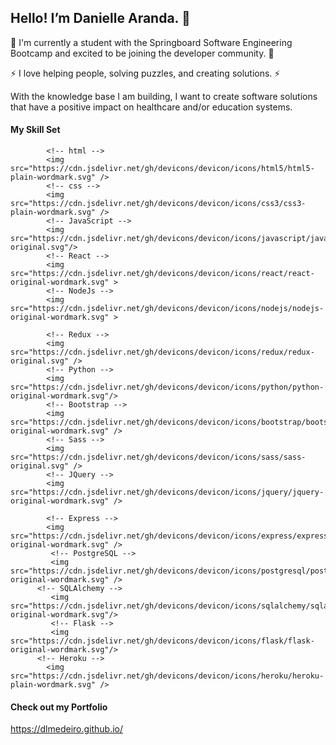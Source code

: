 ## Hello! I’m Danielle Aranda.  👋

🌱 I'm currently a student with the Springboard Software Engineering Bootcamp and excited to be joining the developer community. 🌱

⚡ I love helping people, solving puzzles, and creating solutions. ⚡

With the knowledge base I am building, I want to create software solutions that have a positive impact on healthcare and/or education systems.


#### My Skill Set
            <!-- html -->
            <img src="https://cdn.jsdelivr.net/gh/devicons/devicon/icons/html5/html5-plain-wordmark.svg" />
            <!-- css -->
            <img src="https://cdn.jsdelivr.net/gh/devicons/devicon/icons/css3/css3-plain-wordmark.svg" />
            <!-- JavaScript -->
            <img src="https://cdn.jsdelivr.net/gh/devicons/devicon/icons/javascript/javascript-original.svg"/> 
            <!-- React -->
            <img src="https://cdn.jsdelivr.net/gh/devicons/devicon/icons/react/react-original-wordmark.svg" > 
            <!-- NodeJs -->
            <img src="https://cdn.jsdelivr.net/gh/devicons/devicon/icons/nodejs/nodejs-original-wordmark.svg" > 

            <!-- Redux -->
            <img src="https://cdn.jsdelivr.net/gh/devicons/devicon/icons/redux/redux-original.svg" />
            <!-- Python -->
            <img src="https://cdn.jsdelivr.net/gh/devicons/devicon/icons/python/python-original-wordmark.svg"/>
            <!-- Bootstrap -->
            <img src="https://cdn.jsdelivr.net/gh/devicons/devicon/icons/bootstrap/bootstrap-original-wordmark.svg" />
            <!-- Sass -->
            <img src="https://cdn.jsdelivr.net/gh/devicons/devicon/icons/sass/sass-original.svg" />
            <!-- JQuery -->
            <img src="https://cdn.jsdelivr.net/gh/devicons/devicon/icons/jquery/jquery-original-wordmark.svg" />

            <!-- Express -->
            <img src="https://cdn.jsdelivr.net/gh/devicons/devicon/icons/express/express-original-wordmark.svg" />
             <!-- PostgreSQL -->
             <img src="https://cdn.jsdelivr.net/gh/devicons/devicon/icons/postgresql/postgresql-original-wordmark.svg" />
          <!-- SQLAlchemy -->
             <img src="https://cdn.jsdelivr.net/gh/devicons/devicon/icons/sqlalchemy/sqlalchemy-original-wordmark.svg"/>
             <!-- Flask -->
             <img src="https://cdn.jsdelivr.net/gh/devicons/devicon/icons/flask/flask-original-wordmark.svg"/> 
          <!-- Heroku -->
            <img src="https://cdn.jsdelivr.net/gh/devicons/devicon/icons/heroku/heroku-plain-wordmark.svg" />

#### Check out my Portfolio
https://dlmedeiro.github.io/


<!--
**DLMedeiro/dlmedeiro** is a ✨ _special_ ✨ repository because its `README.md` (this file) appears on your GitHub profile.

Here are some ideas to get you started:

- 🔭 I’m currently working on ...
- 🌱 I’m currently learning ...
- 👯 I’m looking to collaborate on ...
- 🤔 I’m looking for help with ...
- 💬 Ask me about ...
- 📫 How to reach me: ...
- 😄 Pronouns: ...
- ⚡ Fun fact: ...
-->
